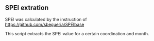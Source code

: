 ## SPEI extration

SPEI was calculated by the instruction of https://github.com/sbegueria/SPEIbase

This script extracts the SPEI value for a certain coordination and month.

